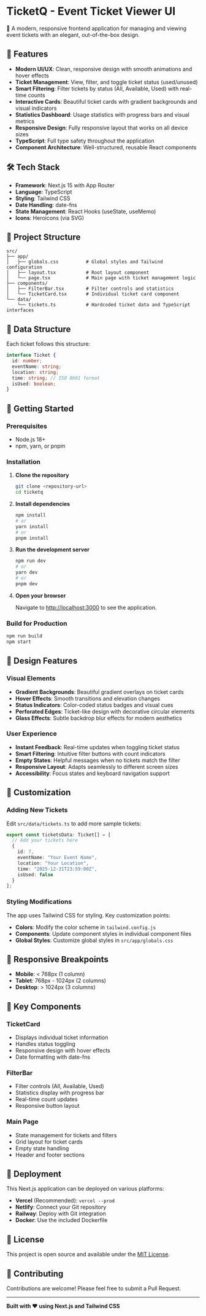 # TicketQ - Event Ticket Viewer UI

🎫 A modern, responsive frontend application for managing and viewing event tickets with an elegant, out-of-the-box design.

## 🚀 Features

- **Modern UI/UX**: Clean, responsive design with smooth animations and hover effects
- **Ticket Management**: View, filter, and toggle ticket status (used/unused)
- **Smart Filtering**: Filter tickets by status (All, Available, Used) with real-time counts
- **Interactive Cards**: Beautiful ticket cards with gradient backgrounds and visual indicators
- **Statistics Dashboard**: Usage statistics with progress bars and visual metrics
- **Responsive Design**: Fully responsive layout that works on all device sizes
- **TypeScript**: Full type safety throughout the application
- **Component Architecture**: Well-structured, reusable React components

## 🛠️ Tech Stack

- **Framework**: Next.js 15 with App Router
- **Language**: TypeScript
- **Styling**: Tailwind CSS
- **Date Handling**: date-fns
- **State Management**: React Hooks (useState, useMemo)
- **Icons**: Heroicons (via SVG)

## 📁 Project Structure

```
src/
├── app/
│   ├── globals.css          # Global styles and Tailwind configuration
│   ├── layout.tsx           # Root layout component
│   └── page.tsx             # Main page with ticket management logic
├── components/
│   ├── FilterBar.tsx        # Filter controls and statistics
│   └── TicketCard.tsx       # Individual ticket card component
└── data/
    └── tickets.ts           # Hardcoded ticket data and TypeScript interfaces
```

## 🎯 Data Structure

Each ticket follows this structure:

```typescript
interface Ticket {
  id: number;
  eventName: string;
  location: string;
  time: string; // ISO 8601 format
  isUsed: boolean;
}
```

## 🚀 Getting Started

### Prerequisites

- Node.js 18+ 
- npm, yarn, or pnpm

### Installation

1. **Clone the repository**
   ```bash
   git clone <repository-url>
   cd ticketq
   ```

2. **Install dependencies**
   ```bash
   npm install
   # or
   yarn install
   # or
   pnpm install
   ```

3. **Run the development server**
   ```bash
   npm run dev
   # or
   yarn dev
   # or
   pnpm dev
   ```

4. **Open your browser**
   
   Navigate to [http://localhost:3000](http://localhost:3000) to see the application.

### Build for Production

```bash
npm run build
npm start
```

## 🎨 Design Features

### Visual Elements
- **Gradient Backgrounds**: Beautiful gradient overlays on ticket cards
- **Hover Effects**: Smooth transitions and elevation changes
- **Status Indicators**: Color-coded status badges and visual cues
- **Perforated Edges**: Ticket-like design with decorative circular elements
- **Glass Effects**: Subtle backdrop blur effects for modern aesthetics

### User Experience
- **Instant Feedback**: Real-time updates when toggling ticket status
- **Smart Filtering**: Intuitive filter buttons with count indicators
- **Empty States**: Helpful messages when no tickets match the filter
- **Responsive Layout**: Adapts seamlessly to different screen sizes
- **Accessibility**: Focus states and keyboard navigation support

## 🔧 Customization

### Adding New Tickets

Edit `src/data/tickets.ts` to add more sample tickets:

```typescript
export const ticketsData: Ticket[] = [
  // Add your tickets here
  {
    id: 7,
    eventName: "Your Event Name",
    location: "Your Location",
    time: "2025-12-31T23:59:00Z",
    isUsed: false
  }
];
```

### Styling Modifications

The app uses Tailwind CSS for styling. Key customization points:

- **Colors**: Modify the color scheme in `tailwind.config.js`
- **Components**: Update component styles in individual component files
- **Global Styles**: Customize global styles in `src/app/globals.css`

## 📱 Responsive Breakpoints

- **Mobile**: < 768px (1 column)
- **Tablet**: 768px - 1024px (2 columns)
- **Desktop**: > 1024px (3 columns)

## 🎯 Key Components

### TicketCard
- Displays individual ticket information
- Handles status toggling
- Responsive design with hover effects
- Date formatting with date-fns

### FilterBar
- Filter controls (All, Available, Used)
- Statistics display with progress bar
- Real-time count updates
- Responsive button layout

### Main Page
- State management for tickets and filters
- Grid layout for ticket cards
- Empty state handling
- Header and footer sections

## 🚀 Deployment

This Next.js application can be deployed on various platforms:

- **Vercel** (Recommended): `vercel --prod`
- **Netlify**: Connect your Git repository
- **Railway**: Deploy with Git integration
- **Docker**: Use the included Dockerfile

## 📄 License

This project is open source and available under the [MIT License](LICENSE).

## 🤝 Contributing

Contributions are welcome! Please feel free to submit a Pull Request.

---

**Built with ❤️ using Next.js and Tailwind CSS**
